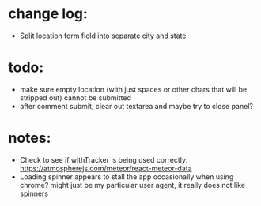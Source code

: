 # change log:
- Split location form field into separate city and state

# todo:
- make sure empty location (with just spaces or other chars that will be stripped out) cannot be submitted
- after comment submit, clear out textarea and maybe try to close panel?

# notes:
- Check to see if withTracker is being used correctly: https://atmospherejs.com/meteor/react-meteor-data
- Loading spinner appears to stall the app occasionally when using chrome? might just be my particular user agent, it really does not like spinners